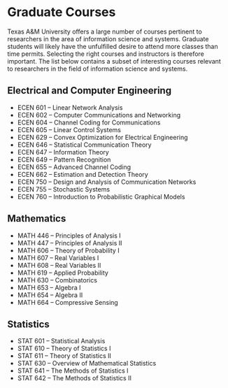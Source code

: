# Graduate Courses

Texas A&M University offers a large number of courses pertinent to researchers in the area of information science and systems.
Graduate students will likely have the unfulfilled desire to attend more classes than time permits.
Selecting the right courses and instructors is therefore important.
The list below contains a subset of interesting courses relevant to researchers in the field of information science and systems.

## Electrical and Computer Engineering

* ECEN 601 – Linear Network Analysis
* ECEN 602 – Computer Communications and Networking
* ECEN 604 – Channel Coding for Communications
* ECEN 605 – Linear Control Systems
* ECEN 629 – Convex Optimization for Electrical Engineering
* ECEN 646 – Statistical Communication Theory
* ECEN 647 – Information Theory
* ECEN 649 – Pattern Recognition
* ECEN 655 – Advanced Channel Coding
* ECEN 662 – Estimation and Detection Theory
* ECEN 750 – Design and Analysis of Communication Networks
* ECEN 755 – Stochastic Systems
* ECEN 760 – Introduction to Probabilistic Graphical Models


## Mathematics

* MATH 446 – Principles of Analysis I
* MATH 447 – Principles of Analysis II
* MATH 606 – Theory of Probability I
* MATH 607 – Real Variables I
* MATH 608 – Real Variables II
* MATH 619 – Applied Probability
* MATH 630 – Combinatorics
* MATH 653 – Algebra I
* MATH 654 – Algebra II
* MATH 664 – Compressive Sensing


## Statistics

* STAT 601 – Statistical Analysis
* STAT 610 – Theory of Statistics I
* STAT 611 – Theory of Statistics II
* STAT 630 – Overview of Mathematical Statistics
* STAT 641 – The Methods of Statistics I
* STAT 642 – The Methods of Statistics II

